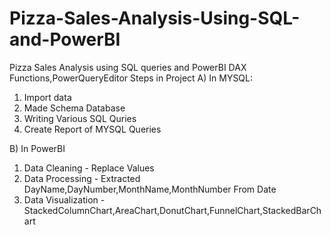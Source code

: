 # Pizza-Sales-Analysis-Using-SQL-and-PowerBI
Pizza Sales Analysis using SQL queries and PowerBI DAX Functions,PowerQueryEditor
Steps in Project
A) In MYSQL:
1) Import data
2) Made Schema Database
3) Writing Various SQL Quries
4) Create Report of MYSQL Queries

B) In PowerBI
1) Data Cleaning - Replace Values
2) Data Processing - Extracted DayName,DayNumber,MonthName,MonthNumber From Date
3) Data Visualization - StackedColumnChart,AreaChart,DonutChart,FunnelChart,StackedBarChart
